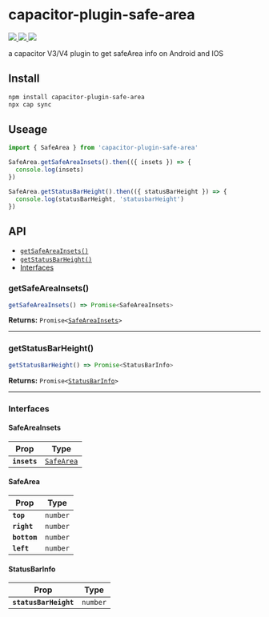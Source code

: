 # capacitor-plugin-safe-area

<p align="left">
<a href="https://img.shields.io/badge/support-Android-516BEB?logo=android&logoColor=white&style=plastic">
<img src="https://img.shields.io/badge/support-Android-516BEB?style=plastic"/>
</a>
<a href="https://img.shields.io/badge/support-Android-516BEB?logo=android&logoColor=white&style=plastic">
<img src="https://img.shields.io/badge/support-IOS-516BEB?style=plastic"/>
</a>
<a href="https://www.npmjs.com/package/capacitor-plugin-safe-area">
<img src="https://img.shields.io/badge/npm-V0.0.6-516BEB?style=plastic"/>
</a>
</p>

a capacitor V3/V4 plugin to get safeArea info on Android and IOS

## Install

```bash
npm install capacitor-plugin-safe-area
npx cap sync
```

## Useage

```typescript
import { SafeArea } from 'capacitor-plugin-safe-area'

SafeArea.getSafeAreaInsets().then(({ insets }) => {
  console.log(insets)
})

SafeArea.getStatusBarHeight().then(({ statusBarHeight }) => {
  console.log(statusBarHeight, 'statusbarHeight')
})
```

## API

<docgen-index>

- [`getSafeAreaInsets()`](#getsafeareainsets)
- [`getStatusBarHeight()`](#getstatusbarheight)
- [Interfaces](#interfaces)

</docgen-index>

<docgen-api>
<!--Update the source file JSDoc comments and rerun docgen to update the docs below-->

### getSafeAreaInsets()

```typescript
getSafeAreaInsets() => Promise<SafeAreaInsets>
```

**Returns:** <code>Promise&lt;<a href="#safeareainsets">SafeAreaInsets</a>&gt;</code>

---

### getStatusBarHeight()

```typescript
getStatusBarHeight() => Promise<StatusBarInfo>
```

**Returns:** <code>Promise&lt;<a href="#statusbarinfo">StatusBarInfo</a>&gt;</code>

---

### Interfaces

#### SafeAreaInsets

| Prop         | Type                                          |
| ------------ | --------------------------------------------- |
| **`insets`** | <code><a href="#safearea">SafeArea</a></code> |

#### SafeArea

| Prop         | Type                |
| ------------ | ------------------- |
| **`top`**    | <code>number</code> |
| **`right`**  | <code>number</code> |
| **`bottom`** | <code>number</code> |
| **`left`**   | <code>number</code> |

#### StatusBarInfo

| Prop                  | Type                |
| --------------------- | ------------------- |
| **`statusBarHeight`** | <code>number</code> |

</docgen-api>
